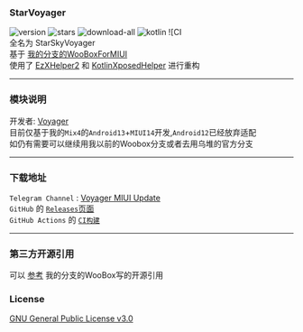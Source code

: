 ### StarVoyager

![version](https://img.shields.io/github/v/release/hosizoraru/StarVoyager?style=for-the-badge) ![stars](https://img.shields.io/github/stars/hosizoraru/StarVoyager?style=for-the-badge) ![download-all](https://img.shields.io/github/downloads/hosizoraru/StarVoyager/total?style=for-the-badge) ![kotlin](https://img.shields.io/github/languages/top/hosizoraru/StarVoyager?style=for-the-badge) ![CI   
全名为 StarSkyVoyager  
基于 [我的分支的WooBoxForMIUI](https://github.com/hosizoraru/WooBoxForMIUI)  
使用了 [EzXHelper2](https://github.com/KyuubiRan/EzXHelper)
和 [KotlinXposedHelper](https://github.com/yujincheng08/BiliRoaming/blob/master/app/src/main/java/me/iacn/biliroaming/utils/KotlinXposedHelper.kt)
进行重构

---

### 模块说明

开发者: [Voyager](https://github.com/hosizoraru)  
目前仅基于我的`Mix4`的`Android13`+`MIUI14`开发,`Android12`已经放弃适配  
如仍有需要可以继续用我以前的Woobox分支或者去用乌堆的官方分支

---

### 下载地址

`Telegram Channel` :   [Voyager MIUI Update](https://t.me/VoyagerMIUIUpdate)  
`GitHub` 的 [`Releases`页面](https://github.com/hosizoraru/StarVoyager/releases)  
`GitHub Actions` 的 [`CI构建`](https://github.com/hosizoraru/StarVoyager/actions)  

---

### 第三方开源引用

可以 [参考](https://github.com/hosizoraru/WooBoxForMIUI) 我的分支的WooBox写的开源引用

### License

[GNU General Public License v3.0](https://github.com/hosizoraru/StarVoyager/blob/main/LICENSE)
